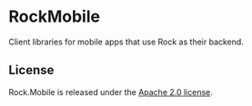RockMobile
==========

Client libraries for mobile apps that use Rock as their backend.

## License
Rock.Mobile is released under the [Apache 2.0 license](http://www.apache.org/licenses/LICENSE-2.0.html).